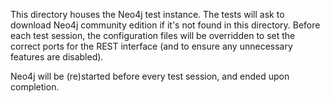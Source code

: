 This directory houses the Neo4j test instance. The tests will ask to download Neo4j community edition if it's not found in this directory. Before each test session, the configuration files will be overridden to set the correct ports for the REST interface (and to ensure any unnecessary features are disabled).

Neo4j will be (re)started before every test session, and ended upon completion.

